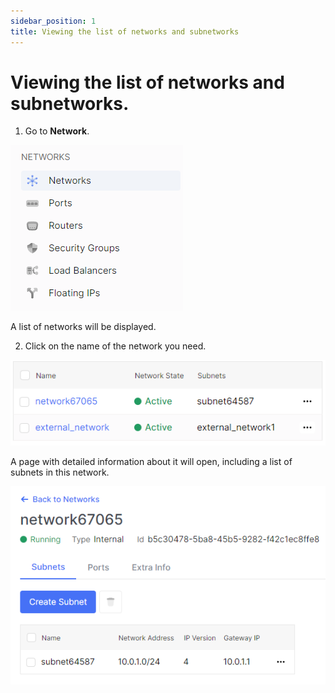 ```yaml
---
sidebar_position: 1
title: Viewing the list of networks and subnetworks
---
```


# Viewing the list of networks and subnetworks.

1. Go to **Network**.

![](../img/i-net1.png)

A list of networks will be displayed.

2. Click on the name of the network you need.

![](../img/i-net2.png)

A page with detailed information about it will open, including a list of subnets in this network.

![](../img/i-net3.png)